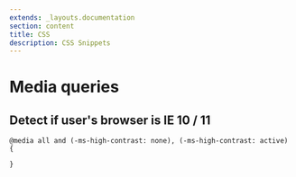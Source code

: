 ```yaml
---
extends: _layouts.documentation
section: content
title: CSS
description: CSS Snippets
---
```


# Media queries

## Detect if user's browser is IE 10 / 11

```
@media all and (-ms-high-contrast: none), (-ms-high-contrast: active) {
    
}
```
